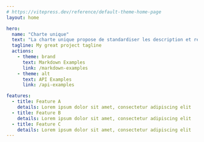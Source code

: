 ```yaml
---
# https://vitepress.dev/reference/default-theme-home-page
layout: home

hero:
  name: "Charte unique"
  text: "La charte unique propose de standardiser les description et représentation des ouvrages et installations techniques."
  tagline: My great project tagline
  actions:
    - theme: brand
      text: Markdown Examples
      link: /markdown-examples
    - theme: alt
      text: API Examples
      link: /api-examples

features:
  - title: Feature A
    details: Lorem ipsum dolor sit amet, consectetur adipiscing elit
  - title: Feature B
    details: Lorem ipsum dolor sit amet, consectetur adipiscing elit
  - title: Feature C
    details: Lorem ipsum dolor sit amet, consectetur adipiscing elit
---
```


